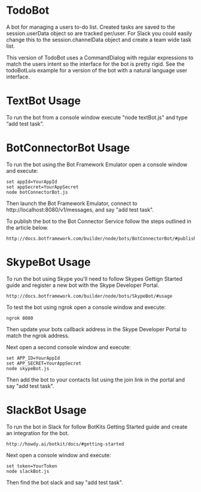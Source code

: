 # TodoBot
A bot for managing a users to-do list. Created tasks are saved to the session.userData object so are tracked per/user. For Slack you could easily change this to the session.channelData object and create a team wide task list.

This version of TodoBot uses a CommandDialog with regular expressions to match the users intent so the interface for the bot is pretty rigid. See the todoBotLuis example for a version of the bot with a natural language user interface.

# TextBot Usage
To run the bot from a console window execute "node textBot.js" and type “add test task”.

# BotConnectorBot Usage
To run the bot using the Bot Framework Emulator open a console window and execute:

    set appId=YourAppId
    set appSecret=YourAppSecret
    node botConnectorBot.js

Then launch the Bot Framework Emulator, connect to http://localhost:8080/v1/messages, and say "add test task".

To publish the bot to the Bot Connector Service follow the steps outlined in the article below.

    http://docs.botframework.com/builder/node/bots/BotConnectorBot/#publishing

# SkypeBot Usage
To run the bot using Skype you'll need to follow Skypes Gettign Started guide and register a new bot with the Skype Developer Portal.

    http://docs.botframework.com/builder/node/bots/SkypeBot/#usage

To test the bot using ngrok open a console window and execute:

    ngrok 8080

Then update your bots callback address in the Skype Developer Portal to match the ngrok address. 

Next open a second console window and execute:

    set APP_ID=YourAppId
    set APP_SECRET=YourAppSecret
    node skypeBot.js

Then add the bot to your contacts list using the join link in the portal and say "add test task".

# SlackBot Usage
To run the bot in Slack for follow BotKits Getting Started guide and create an integration for the bot.

    http://howdy.ai/botkit/docs/#getting-started

Next open a console window and execute:

    set token=YourToken
    node slackBot.js

Then find the bot slack and say "add test task".

